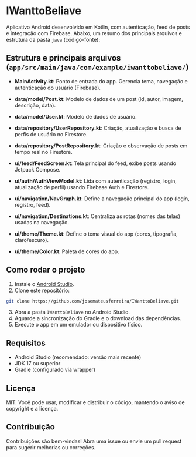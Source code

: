

# IWanttoBeliave

Aplicativo Android desenvolvido em Kotlin, com autenticação, feed de posts e integração com Firebase. Abaixo, um resumo dos principais arquivos e estrutura da pasta `java` (código-fonte):

## Estrutura e principais arquivos (`app/src/main/java/com/example/iwanttobeliave/`)

- **MainActivity.kt**: Ponto de entrada do app. Gerencia tema, navegação e autenticação do usuário (Firebase).

- **data/model/Post.kt**: Modelo de dados de um post (id, autor, imagem, descrição, data).

- **data/model/User.kt**: Modelo de dados de usuário.

- **data/repository/UserRepository.kt**: Criação, atualização e busca de perfis de usuário no Firestore.

- **data/repository/PostRepository.kt**: Criação e observação de posts em tempo real no Firestore.

- **ui/feed/FeedScreen.kt**: Tela principal do feed, exibe posts usando Jetpack Compose.

- **ui/auth/AuthViewModel.kt**: Lida com autenticação (registro, login, atualização de perfil) usando Firebase Auth e Firestore.

- **ui/navigation/NavGraph.kt**: Define a navegação principal do app (login, registro, feed).

- **ui/navigation/Destinations.kt**: Centraliza as rotas (nomes das telas) usadas na navegação.

- **ui/theme/Theme.kt**: Define o tema visual do app (cores, tipografia, claro/escuro).

- **ui/theme/Color.kt**: Paleta de cores do app.

## Como rodar o projeto

1. Instale o [Android Studio](https://developer.android.com/studio).
2. Clone este repositório:
  ```sh
  git clone https://github.com/josemateusferreira/IWanttoBeliave.git
  ```
3. Abra a pasta `IWanttoBeliave` no Android Studio.
4. Aguarde a sincronização do Gradle e o download das dependências.
5. Execute o app em um emulador ou dispositivo físico.

## Requisitos
- Android Studio (recomendado: versão mais recente)
- JDK 17 ou superior
- Gradle (configurado via wrapper)

## Licença
MIT. Você pode usar, modificar e distribuir o código, mantendo o aviso de copyright e a licença.

## Contribuição
Contribuições são bem-vindas! Abra uma issue ou envie um pull request para sugerir melhorias ou correções.

